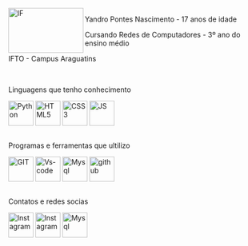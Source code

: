 <div style="display: block;"><br>
   <img align="left" alt="IF" height="90" width="150" src="https://github.com/YandroPN/YandroPN/assets/144833564/7a2d36ef-9482-49b3-8247-e2c3dbb4fa03">
   <p>Yandro Pontes Nascimento - 17 anos de idade</p>
   <p>Cursando Redes de Computadores - 3º ano do ensino médio</p>
   <p>IFTO - Campus Araguatins</p>
   </div>

 <div style="display: block;"><br>
   <p>Linguagens que tenho conhecimento</p>
   <img align="center" alt="Python" height="50" width="50" src="https://cdn.jsdelivr.net/gh/devicons/devicon@latest/icons/python/python-original.svg">
   <img align="center" alt="HTML5" height="50" width="50" src="https://cdn.jsdelivr.net/gh/devicons/devicon@latest/icons/html5/html5-original.svg">
   <img align="center" alt="CSS3" height="50" width="50" src="https://cdn.jsdelivr.net/gh/devicons/devicon@latest/icons/css3/css3-original.svg">
   <img align="center" alt="JS" height="50" width="50" src="https://cdn.jsdelivr.net/gh/devicons/devicon@latest/icons/javascript/javascript-original.svg">
 </div>
 
 
 <div style="display: block;"><br>
    <p>Programas e ferramentas que ultilizo</p>
    <a href="https://git-scm.com/" target="_blank"><img align="center" alt="GIT" height="50" width="50" src="https://cdn.jsdelivr.net/gh/devicons/devicon@latest/icons/git/git-plain.svg"></a>
    <a href="https://code.visualstudio.com/" target="_blank"><img align="center" alt="Vs-code" height="50" width="50" src="https://cdn.jsdelivr.net/gh/devicons/devicon@latest/icons/vscode/vscode-original.svg"></a>
    <a href="https://www.mysql.com/" target="_blank"><img align="center" alt="Mysql" height="50" width="50" src="https://cdn.jsdelivr.net/gh/devicons/devicon@latest/icons/mysql/mysql-original.svg"></a>
    <a href="https://github.com/" target="_blank"><img align="center" alt="github" height="50" width="50" src="https://iconape.com/wp-content/files/zd/370920/svg/370920.svg"></a>
 </div>
 
 <div style="display: block;"><br>
    <p>Contatos e redes socias</p>
    <a href="https://wa.me/6384690243" target="_blank"><img align="center" alt="Instagram" width="50" height="50" src="https://cdn-icons-png.flaticon.com/512/3670/3670051.png"></a>
    <a href="https://www.instagram.com/yvan.pontes/" target="_blank"><img align="center" alt="Instagram" width="50" height="50" src="https://cdn-icons-png.flaticon.com/256/1384/1384063.png"></a>
    <a href="mailto:yandropontesnascimento@gmail.com" target="_blank"><img align="center" alt="Mysql" height="50" width="50" src="https://cdn-icons-png.flaticon.com/512/5968/5968534.png"></a>
 </div>
